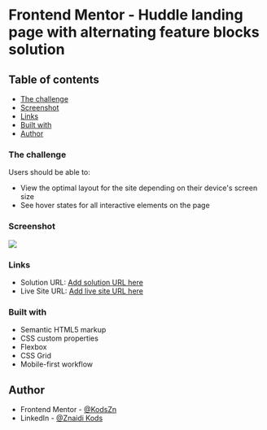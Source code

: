 # Frontend Mentor - Huddle landing page with alternating feature blocks solution


## Table of contents

  - [The challenge](#the-challenge)
  - [Screenshot](#screenshot)
  - [Links](#links)
  - [Built with](#built-with)
- [Author](#author)

### The challenge

Users should be able to:

- View the optimal layout for the site depending on their device's screen size
- See hover states for all interactive elements on the page

### Screenshot

![](./screenshot.jpg)

### Links

- Solution URL: [Add solution URL here](https://your-solution-url.com)
- Live Site URL: [Add live site URL here](huddle-landing-page-nine-mu.vercel.app)


### Built with

- Semantic HTML5 markup
- CSS custom properties
- Flexbox
- CSS Grid
- Mobile-first workflow

## Author

- Frontend Mentor - [@KodsZn](https://www.frontendmentor.io/profile/KodsZn)
- LinkedIn - [@Znaidi Kods](https://www.linkedin.com/in/znaidi-kods-87b88329a/)
